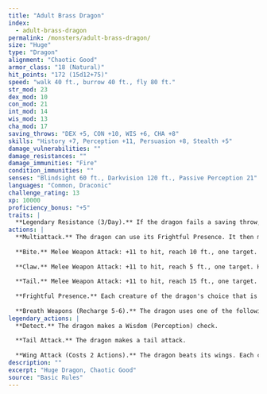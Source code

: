 ```yaml
---
title: "Adult Brass Dragon"
index:
  - adult-brass-dragon
permalink: /monsters/adult-brass-dragon/
size: "Huge"
type: "Dragon"
alignment: "Chaotic Good"
armor_class: "18 (Natural)"
hit_points: "172 (15d12+75)"
speed: "walk 40 ft., burrow 40 ft., fly 80 ft."
str_mod: 23
dex_mod: 10
con_mod: 21
int_mod: 14
wis_mod: 13
cha_mod: 17
saving_throws: "DEX +5, CON +10, WIS +6, CHA +8"
skills: "History +7, Perception +11, Persuasion +8, Stealth +5"
damage_vulnerabilities: ""
damage_resistances: ""
damage_immunities: "Fire"
condition_immunities: ""
senses: "Blindsight 60 ft., Darkvision 120 ft., Passive Perception 21"
languages: "Common, Draconic"
challenge_rating: 13
xp: 10000
proficiency_bonus: "+5"
traits: |
  **Legendary Resistance (3/Day).** If the dragon fails a saving throw, it can choose to succeed instead.
actions: |
  **Multiattack.** The dragon can use its Frightful Presence. It then makes three attacks: one with its bite and two with its claws.
  
  **Bite.** Melee Weapon Attack: +11 to hit, reach 10 ft., one target. Hit: 17 (2d10 + 6) piercing damage.
  
  **Claw.** Melee Weapon Attack: +11 to hit, reach 5 ft., one target. Hit: 13 (2d6 + 6) slashing damage.
  
  **Tail.** Melee Weapon Attack: +11 to hit, reach 15 ft., one target. Hit: 15 (2d8 + 6) bludgeoning damage.
  
  **Frightful Presence.** Each creature of the dragon's choice that is within 120 feet of the dragon and aware of it must succeed on a DC 16 Wisdom saving throw or become frightened for 1 minute. A creature can repeat the saving throw at the end of each of its turns, ending the effect on itself on a success. If a creature's saving throw is successful or the effect ends for it, the creature is immune to the dragon's Frightful Presence for the next 24 hours .
  
  **Breath Weapons (Recharge 5-6).** The dragon uses one of the following breath weapons. Fire Breath. The dragon exhales fire in an 60-foot line that is 5 feet wide. Each creature in that line must make a DC 18 Dexterity saving throw, taking 45 (13d6) fire damage on a failed save, or half as much damage on a successful one. Sleep Breath. The dragon exhales sleep gas in a 60-foot cone. Each creature in that area must succeed on a DC 18 Constitution saving throw or fall unconscious for 10 minutes. This effect ends for a creature if the creature takes damage or someone uses an action to wake it.  
legendary_actions: |
  **Detect.** The dragon makes a Wisdom (Perception) check.
  
  **Tail Attack.** The dragon makes a tail attack.
  
  **Wing Attack (Costs 2 Actions).** The dragon beats its wings. Each creature within 10 ft. of the dragon must succeed on a DC 19 Dexterity saving throw or take 13 (2d6 + 6) bludgeoning damage and be knocked prone. The dragon can then fly up to half its flying speed.
description: ""
excerpt: "Huge Dragon, Chaotic Good"
source: "Basic Rules"
---
```

